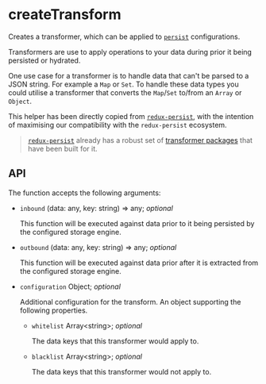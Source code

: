 # createTransform

Creates a transformer, which can be applied to [`persist`](/docs/api/persist.html) configurations.

Transformers are use to apply operations to your data during prior it being persisted or hydrated.

One use case for a transformer is to handle data that can't be parsed to a JSON string. For example a `Map` or `Set`. To handle these data types you could utilise a transformer that converts the `Map`/`Set` to/from an `Array` or `Object`.

This helper has been directly copied from [`redux-persist`](https://github.com/rt2zz/redux-persist), with the intention of maximising our compatibility with the `redux-persist` ecosystem.

> [`redux-persist`](https://github.com/rt2zz/redux-persist) already has a robust set of [transformer packages](https://github.com/rt2zz/redux-persist#transforms) that have been built for it.

## API

The function accepts the following arguments:

  - `inbound` (data: any, key: string) => any; *optional*

    This function will be executed against data prior to it being persisted by the configured storage engine.
  
  - `outbound` (data: any, key: string) => any; *optional*

    This function will be executed against data prior after it is extracted from the configured storage engine.

  - `configuration` Object; *optional*

     Additional configuration for the transform. An object supporting the following properties.

     - `whitelist` Array&lt;string&gt;; *optional*

       The data keys that this transformer would apply to.
     
     - `blacklist` Array&lt;string&gt;; *optional*

       The data keys that this transformer would not apply to.

